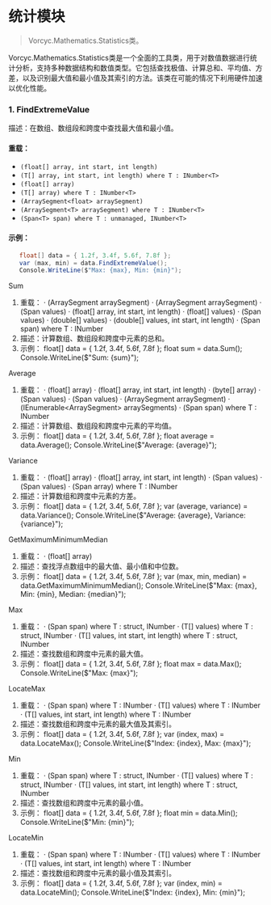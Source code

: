 ﻿# 统计模块
> Vorcyc.Mathematics.Statistics类。

Vorcyc.Mathematics.Statistics类是一个全面的工具类，用于对数值数据进行统计分析，支持多种数据结构和数值类型。它包括查找极值、计算总和、平均值、方差，以及识别最大值和最小值及其索引的方法。该类在可能的情况下利用硬件加速以优化性能。

### 1. FindExtremeValue
描述：在数组、数组段和跨度中查找最大值和最小值。
#### 重载：
- `(float[] array, int start, int length)`
- `(T[] array, int start, int length) where T : INumber<T>`
- `(float[] array)`
- `(T[] array) where T : INumber<T>`
- `(ArraySegment<float> arraySegment)`
- `(ArraySegment<T> arraySegment) where T : INumber<T>`
- `(Span<T> span) where T : unmanaged, INumber<T>`
#### 示例：
```csharp
   float[] data = { 1.2f, 3.4f, 5.6f, 7.8f };
   var (max, min) = data.FindExtremeValue();
   Console.WriteLine($"Max: {max}, Min: {min}");
```
   

Sum
1.	重载：
·	(ArraySegment<float> arraySegment)
·	(ArraySegment<double> arraySegment)
·	(Span<float> values)
·	(float[] array, int start, int length)
·	(float[] values)
·	(Span<double> values)
·	(double[] values)
·	(double[] values, int start, int length)
·	(Span<T> span) where T : INumber<T>
2.	描述：计算数组、数组段和跨度中元素的总和。
3.	示例：
   float[] data = { 1.2f, 3.4f, 5.6f, 7.8f };
   float sum = data.Sum();
   Console.WriteLine($"Sum: {sum}");
   

Average
1.	重载：
·	(float[] array)
·	(float[] array, int start, int length)
·	(byte[] array)
·	(Span<float> values)
·	(Span<double> values)
·	(ArraySegment<float> arraySegment)
·	(IEnumerable<ArraySegment<float>> arraySegments)
·	(Span<T> span) where T : INumber<T>
2.	描述：计算数组、数组段和跨度中元素的平均值。
3.	示例：
   float[] data = { 1.2f, 3.4f, 5.6f, 7.8f };
   float average = data.Average();
   Console.WriteLine($"Average: {average}");
   

Variance
1.	重载：
·	(float[] array)
·	(float[] array, int start, int length)
·	(Span<float> values)
·	(Span<double> values)
·	(Span<T> array) where T : INumber<T>
2.	描述：计算数组和跨度中元素的方差。
3.	示例：
   float[] data = { 1.2f, 3.4f, 5.6f, 7.8f };
   var (average, variance) = data.Variance();
   Console.WriteLine($"Average: {average}, Variance: {variance}");
   

GetMaximumMinimumMedian
1.	重载：
·	(float[] array)
2.	描述：查找浮点数组中的最大值、最小值和中位数。
3.	示例：
   float[] data = { 1.2f, 3.4f, 5.6f, 7.8f };
   var (max, min, median) = data.GetMaximumMinimumMedian();
   Console.WriteLine($"Max: {max}, Min: {min}, Median: {median}");
   

Max
1.	重载：
·	(Span<T> span) where T : struct, INumber<T>
·	(T[] values) where T : struct, INumber<T>
·	(T[] values, int start, int length) where T : struct, INumber<T>
2.	描述：查找数组和跨度中元素的最大值。
3.	示例：
   float[] data = { 1.2f, 3.4f, 5.6f, 7.8f };
   float max = data.Max();
   Console.WriteLine($"Max: {max}");
   

LocateMax
1.	重载：
·	(Span<T> span) where T : INumber<T>
·	(T[] values) where T : INumber<T>
·	(T[] values, int start, int length) where T : INumber<T>
2.	描述：查找数组和跨度中元素的最大值及其索引。
3.	示例：
   float[] data = { 1.2f, 3.4f, 5.6f, 7.8f };
   var (index, max) = data.LocateMax();
   Console.WriteLine($"Index: {index}, Max: {max}");
   

Min
1.	重载：
·	(Span<T> span) where T : struct, INumber<T>
·	(T[] values) where T : struct, INumber<T>
·	(T[] values, int start, int length) where T : struct, INumber<T>
2.	描述：查找数组和跨度中元素的最小值。
3.	示例：
   float[] data = { 1.2f, 3.4f, 5.6f, 7.8f };
   float min = data.Min();
   Console.WriteLine($"Min: {min}");
   

LocateMin
1.	重载：
·	(Span<T> span) where T : INumber<T>
·	(T[] values) where T : INumber<T>
·	(T[] values, int start, int length) where T : INumber<T>
2.	描述：查找数组和跨度中元素的最小值及其索引。
3.	示例：
   float[] data = { 1.2f, 3.4f, 5.6f, 7.8f };
   var (index, min) = data.LocateMin();
   Console.WriteLine($"Index: {index}, Min: {min}");
   

